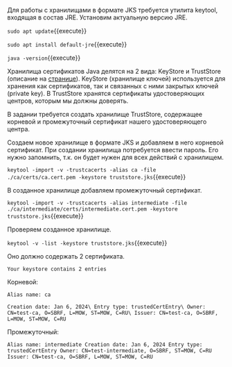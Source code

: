 Для работы с хранилищами в формате JKS требуется утилита keytool, входящая в состав JRE. Установим актуальную версию JRE.

`sudo apt update`{{execute}}

`sudo apt install default-jre`{{execute}}

`java -version`{{execute}}

Хранилища сертификатов Java делятся на 2 вида: KeyStore и TrustStore (описание на <a target="_blank" href="https://docs.oracle.com/cd/E19509-01/820-3503/ggffo/index.html">странице</a>).
KeyStore (хранилище ключей) используется для хранения как сертификатов, так и связанных с ними закрытых ключей (private key).
В TrustStore хранятся сертификаты удостоверяющих центров, которым мы должны доверять.

В задании требуется создать хранилище TrustStore, содержащее корневой и промежуточный сертификат нашего удостоверяющего центра.

Создаем новое хранилище в формате JKS и добавляем в него корневой сертификат. При создании хранилища потребуется ввести пароль. Его нужно запомнить, т.к. он будет нужен для всех действий с хранилищем.

`keytool -import -v -trustcacerts -alias ca -file ./ca/certs/ca.cert.pem -keystore truststore.jks`{{execute}}

В созданное хранилище добавляем промежуточный сертификат.

`keytool -import -v -trustcacerts -alias intermediate -file ./ca/intermediate/certs/intermediate.cert.pem -keystore truststore.jks`{{execute}}

Проверяем созданное хранилище.

`keytool -v -list -keystore truststore.jks`{{execute}}

Оно должно содержать 2 сертификата.

`Your keystore contains 2 entries`

Корневой:

`Alias name: ca`

`Creation date: Jan 6, 2024\
Entry type: trustedCertEntry\
Owner: CN=test-ca, O=SBRF, L=MOW, ST=MOW, C=RU\
Issuer: CN=test-ca, O=SBRF, L=MOW, ST=MOW, C=RU`

Промежуточный:

`Alias name: intermediate
Creation date: Jan 6, 2024
Entry type: trustedCertEntry
Owner: CN=test-intermediate, O=SBRF, ST=MOW, C=RU
Issuer: CN=test-ca, O=SBRF, L=MOW, ST=MOW, C=RU`
